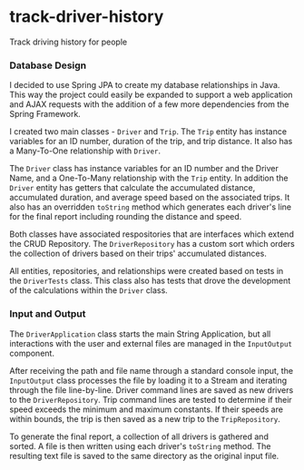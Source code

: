 # track-driver-history

Track driving history for people

### Database Design ###

I decided to use Spring JPA to create my database relationships in Java.  This way the project could easily be expanded to support a web application and AJAX requests with the addition of a few more dependencies from the Spring Framework.

I created two main classes - `Driver` and `Trip`.  The `Trip` entity has instance variables for an ID number, duration of the trip, and trip distance.  It also has a Many-To-One relationship with `Driver`.

The `Driver` class has instance variables for an ID number and the Driver Name, and a One-To-Many relationship with the `Trip` entity.  In addition the `Driver` entity has getters that calculate the accumulated distance, accumulated duration, and average speed based on the associated trips.  It also has an overridden `toString` method which generates each driver's line for the final report including rounding the distance and speed.

Both classes have associated respositories that are interfaces which extend the CRUD Repository.  The `DriverRepository` has a custom sort which orders the collection of drivers based on their trips' accumulated distances.

All entities, repositories, and relationships were created based on tests in the `DriverTests` class.  This class also has tests that drove the development of the calculations within the `Driver` class.

### Input and Output ###

The `DriverApplication` class starts the main String Application, but all interactions with the user and external files are managed in the `InputOutput` component.

After receiving the path and file name through a standard console input, the `InputOutput` class processes the file by loading it to a Stream and iterating through the file line-by-line.  Driver command lines are saved as new drivers to the `DriverRepository`.  Trip command lines are tested to determine if their speed exceeds the minimum and maximum constants.  If their speeds are within bounds, the trip is then saved as a new trip to the `TripRepository`.

To generate the final report, a collection of all drivers is gathered and sorted.  A file is then written using each driver's `toString` method. The resulting text file is saved to the same directory as the original input file.